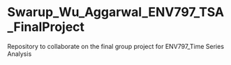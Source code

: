 # Swarup_Wu_Aggarwal_ENV797_TSA_FinalProject
Repository to collaborate on the final group project for ENV797_Time Series Analysis
